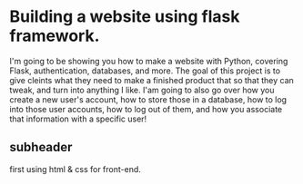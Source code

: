 # Building a website using flask framework.

I'm going to be showing you how to make a website with Python, covering Flask, authentication, databases,
and more. The goal of this project is to give cleints what they need to make a finished product that so that they can tweak,
and turn into anything I like. I'am going to also go over how you create a new user's account,
how to store those in a database, how to log into those user accounts, how to log out of them, 
and how you associate that information with a specific user!

## subheader

first using html & css for front-end.
